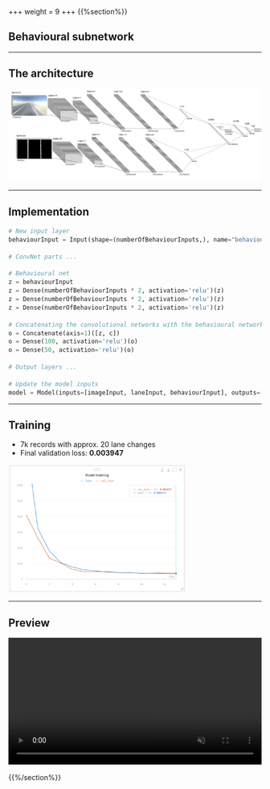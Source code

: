 +++
weight = 9
+++
{{%section%}}
## Behavioural subnetwork

---

## The architecture
![](/images/behaviournet.png)

---

## Implementation

```python
# New input layer
behaviourInput = Input(shape=(numberOfBehaviourInputs,), name="behaviourInput")

# ConvNet parts ...

# Behavioural net
z = behaviourInput
z = Dense(numberOfBehaviourInputs * 2, activation='relu')(z)
z = Dense(numberOfBehaviourInputs * 2, activation='relu')(z)
z = Dense(numberOfBehaviourInputs * 2, activation='relu')(z)

# Concatenating the convolutional networks with the behavioural network
o = Concatenate(axis=1)([z, c])
o = Dense(100, activation='relu')(o)
o = Dense(50, activation='relu')(o)

# Output layers ...

# Update the model inputs
model = Model(inputs=[imageInput, laneInput, behaviourInput], outputs=[steering_out, throttle_out]) 
```

---

## Training

- 7k records with approx. 20 lane changes
- Final validation loss: **0.003947**

<img src="/images/trainingbehaviour.jpg" width="70%">

---

## Preview

<center><video controls src="/videos/changinglanes.mp4" autoplay muted loop width="100%"></video></center>

{{%/section%}}
